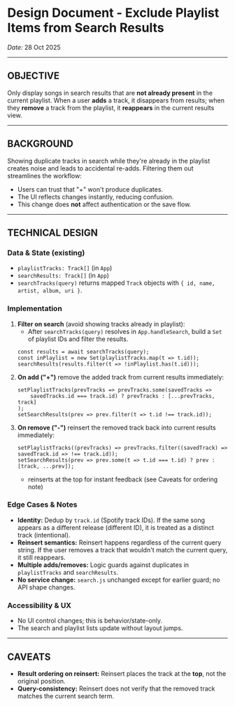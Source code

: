 # Design Document - Exclude Playlist Items from Search Results

*Date:* 28 Oct 2025 

---

## OBJECTIVE

Only display songs in search results that are **not already present** in the current playlist. When a user **adds** a track, it disappears from results; when they **remove** a track from the playlist, it **reappears** in the current results view.

---

## BACKGROUND

Showing duplicate tracks in search while they're already in the playlist creates noise and leads to accidental re-adds. Filtering them out streamlines the workflow:
- Users can trust that "+" won't produce duplicates.
- The UI reflects changes instantly, reducing confusion.
- This change does **not** affect authentication or the save flow.

---

## TECHNICAL DESIGN

### Data & State (existing)

- `playlistTracks: Track[]` (in `App`)
- `searchResults: Track[]` (in `App`)
- `searchTracks(query)` returns mapped `Track` objects with `{ id, name, artist, album, uri }`.

### Implementation

1. **Filter on search** (avoid showing tracks already in playlist):
    - After `searchTracks(query)` resolves in `App.handleSearch`, build a `Set` of playlist IDs and filter the results.
    ```
    const results = await searchTracks(query);
    const inPlaylist = new Set(playlistTracks.map(t => t.id));
    searchResults(results.filter(t => !inPlaylist.has(t.id)));
    ```
2. **On add ("+")** remove the added track from current results immediately:
    ```
    setPlaylistTracks(prevTracks => prevTracks.some(savedTracks => 
        savedTracks.id === track.id) ? prevTracks : [...prevTracks, track]
    );
    setSearchResults(prev => prev.filter(t => t.id !== track.id));
    ```
3. **On remove ("-")** reinsert the removed track back into current results immediately: 
    ```
    setPlaylistTracks((prevTracks) => prevTracks.filter((savedTrack) => savedTrack.id => !== track.id));
    setSearchResults(prev => prev.some(t => t.id === t.id) ? prev : [track, ...prev]);
    ```
    - reinserts at the top for instant feedback (see Caveats for ordering note)

### Edge Cases & Notes

- **Identity:** Dedup by `track.id` (Spotify track IDs). If the same song appears as a different release (different ID), it is treated as a distinct track (intentional).
- **Reinsert semantics:** Reinsert happens regardless of the current query string. If the user removes a track that wouldn't match the current query, it still reappears.
- **Multiple adds/removes:** Logic guards against duplicates in `playlistTracks` and `searchResults`.
- **No service change:** `search.js` unchanged except for earlier guard; no API shape changes.

### Accessibility & UX

- No UI control changes; this is behavior/state-only.
- The search and playlist lists update without layout jumps.

---

## CAVEATS

- **Result ordering on reinsert:** Reinsert places the track at the **top**, not the original position.
- **Query-consistency:** Reinsert does not verify that the removed track matches the current search term.